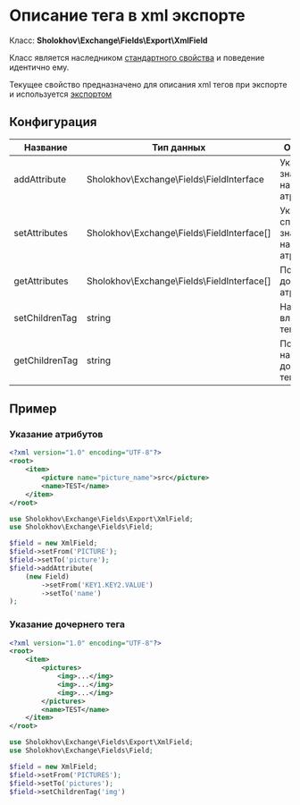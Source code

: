 # Описание тега в xml экспорте

Класс: **Sholokhov\Exchange\Fields\Export\XmlField**

Класс является наследником [стандартного свойства](/2.1.x/guide/map/) и поведение идентично ему.

Текущее свойство предназначено для описания xml тегов при экспорте
и используется [экспортом](/2.1.x/export/xml)

## Конфигурация

| Название       | Тип данных                                 | Описание                                      |
|----------------|--------------------------------------------|-----------------------------------------------|
| addAttribute   | Sholokhov\Exchange\Fields\FieldInterface   | Указание значения и названия атрибута         |
| setAttributes  | Sholokhov\Exchange\Fields\FieldInterface[] | Указание списка значений и названий атрибутов |
| getAttributes  | Sholokhov\Exchange\Fields\FieldInterface[] | Получение доступных атрибутов                 |
| setChildrenTag | string                                     | Название вложенного тега                      |При указании названия дочернего тега - это означает, что текущий тег является множественным, и хранит массив значений|
| getChildrenTag | string                                     | Получение названия дочернего тега             |

## Пример

### Указание атрибутов
```xml
<?xml version="1.0" encoding="UTF-8"?>
<root>
    <item>
        <picture name="picture_name">src</picture>
        <name>TEST</name>
    </item>
</root>
```
```php
use Sholokhov\Exchange\Fields\Export\XmlField;
use Sholokhov\Exchange\Fields\Field;

$field = new XmlField;
$field->setFrom('PICTURE');
$field->setTo('picture');
$field->addAttribute(
    (new Field)
        ->setFrom('KEY1.KEY2.VALUE')
        ->setTo('name')
);
```

### Указание дочернего тега
```xml
<?xml version="1.0" encoding="UTF-8"?>
<root>
    <item>
        <pictures>
            <img>...</img>
            <img>...</img>
            <img>...</img>
        </pictures>
        <name>TEST</name>
    </item>
</root>
```

```php
use Sholokhov\Exchange\Fields\Export\XmlField;
use Sholokhov\Exchange\Fields\Field;

$field = new XmlField;
$field->setFrom('PICTURES');
$field->setTo('pictures');
$field->setChildrenTag('img')
```